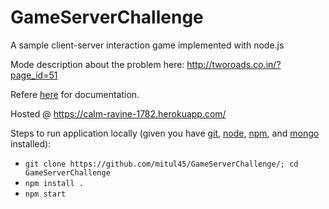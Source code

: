 # GameServerChallenge
A sample client-server interaction game implemented with node.js

Mode description about the problem here: http://tworoads.co.in/?page_id=51

Refere [here](https://github.com/mitul45/GameServerChallenge/tree/master/docs) for documentation.

Hosted @ https://calm-ravine-1782.herokuapp.com/

Steps to run application locally (given you have [git](https://git-scm.com/book/en/v2/Getting-Started-Installing-Git), [node](https://nodejs.org/download/), [npm](https://www.npmjs.com/), and [mongo](http://docs.mongodb.org/manual/installation/) installed):
- `git clone https://github.com/mitul45/GameServerChallenge/; cd GameServerChallenge`
- `npm install .`
- `npm start`
